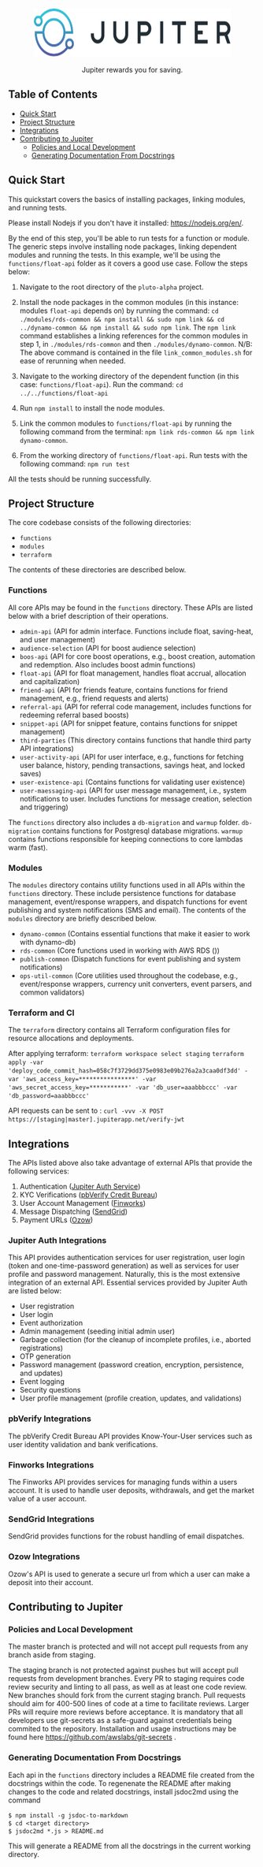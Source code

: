 <!--lint disable no-literal-urls-->
<p align="center">
  <!-- <a href="https://jupitersave.com/"> -->
    <img alt="Jupiter Savings" src="logo.svg" width="400" height="100"/>
  </a>
</p>

<p align="center">Jupiter rewards you for saving.</p>

<!-- ![Alt text](logo.svg?raw=true "Jupiter Logo") -->

## Table of Contents

* [Quick Start](#quick-start)
* [Project Structure](#project-structure)
* [Integrations](#integrations)
* [Contributing to Jupiter](#contributing-to-jupiter)
  * [Policies and Local Development](#policies-and-local-development)
  * [Generating Documentation From Docstrings](#generating-documentation-from-docstrings)


## Quick Start
This quickstart covers the basics of installing packages, linking modules, and running tests.

Please install Nodejs if you don't have it installed: <https://nodejs.org/en/>.

By the end of this step, you'll be able to run tests for a function or module.
The generic steps involve installing node packages, linking dependent modules and running the tests.
In this example, we'll be using the `functions/float-api` folder as it covers a good use case.
Follow the steps below:


1. Navigate to the root directory of the `pluto-alpha` project. 

2. Install the node packages in the common modules (in this instance: modules `float-api` depends on) by running the command:
 `cd ./modules/rds-common && npm install && sudo npm link && cd ../dynamo-common && npm install && sudo npm link`.
The `npm link` command establishes a linking references for the common modules in step 1, in `./modules/rds-common` and then `./modules/dynamo-common`.
N/B: The above command is contained in the file `link_common_modules.sh` for ease of rerunning when needed.

3. Navigate to the working directory of the dependent function (in this case: `functions/float-api`). Run the command:
`cd ../../functions/float-api`

4. Run `npm install` to install the node modules.
 
5. Link the common modules to `functions/float-api` by running the following command from the terminal:
 `npm link rds-common && npm link dynamo-common`. 
 
6. From the working directory of `functions/float-api`. Run tests with the following command:
`npm run test`

All the tests should be running successfully.

## Project Structure

The core codebase consists of the following directories:
- `functions`
- `modules`
- `terraform`

The contents of these directories are described below.

### Functions
All core APIs may be found in the `functions` directory. These APIs are listed below with a brief description of their operations.

- `admin-api` (API for admin interface. Functions include float, saving-heat, and user management)
- `audience-selection` (API for boost audience selection)
- `boos-api` (API for core boost operations, e.g., boost creation, automation and redemption. Also includes boost admin functions)
- `float-api` (API for float management, handles float accrual, allocation and capitalization)
- `friend-api` (API for friends feature, contains functions for friend management, e.g., friend requests and alerts)
- `referral-api` (API for referral code management, includes functions for redeeming referral based boosts)
- `snippet-api` (API for snippet feature, contains functions for snippet management)
- `third-parties` (This directory contains functions that handle third party API integrations)
- `user-activity-api` (API for user interface, e.g., functions for fetching user balance, history, pending transactions, savings heat, and locked saves)
- `user-existence-api` (Contains functions for validating user existence)
- `user-maessaging-api` (API for user message management, i.e., system notifications to user. Includes functions for message creation, selection and triggering)

The `functions` directory also includes a `db-migration` and `warmup` folder. `db-migration` contains functions for Postgresql database migrations. `warmup` contains functions responsible for keeping connections to core lambdas warm (fast).

### Modules
The `modules` directory contains utility functions used in all APIs within the `functions` directory. These include persistence functions for database management, event/response wrappers, and dispatch functions for event publishing and system notifications (SMS and email). The contents of the `modules` directory are briefly described below.

- `dynamo-common` (Contains essential functions that make it easier to work with dynamo-db)
- `rds-common` (Core functions used in working with AWS RDS ())
- `publish-common` (Dispatch functions for event publishing and system notifications)
- `ops-util-common` (Core utilities used throughout the codebase, e.g., event/response wrappers, currency unit converters, event parsers, and common validators)

### Terraform and CI
The `terraform` directory contains all Terraform configuration files for resource allocations and deployments.

After applying terraform:
`terraform workspace select staging`
`terraform apply -var 'deploy_code_commit_hash=058c7f3729dd375e0983e09b276a2a3caa0df3dd' -var 'aws_access_key=****************' -var 'aws_secret_access_key=***********' -var 'db_user=aaabbbccc' -var 'db_password=aaabbbccc'`

API requests can be sent to :
`curl -vvv -X POST  https://[staging|master].jupiterapp.net/verify-jwt`

## Integrations

The APIs listed above also take advantage of external APIs that provide the following services:

1. Authentication ([Jupiter Auth Service](#jupiter-auth-integrations))
2. KYC Verifications ([pbVerify Credit Bureau](#pbverify-integrations))
3. User Account Management ([Finworks](#finworks-integrations))
4. Message Dispatching ([SendGrid](#sendgrid-integrations))
5. Payment URLs ([Ozow](#ozow-integrations))

### Jupiter Auth Integrations

This API provides authentication services for user registration, user login (token and one-time-password generation) as well as services for user profile and password management. Naturally, this is the most extensive integration of an external API. Essential services provided by Jupiter Auth are listed below:

* User registration
* User login
* Event authorization
* Admin management (seeding initial admin user)
* Garbage collection (for the cleanup of incomplete profiles, i.e., aborted registrations)
* OTP generation
* Password management (password creation, encryption, persistence, and updates)
* Event logging
* Security questions
* User profile management (profile creation, updates, and validations)

### pbVerify Integrations

The pbVerify Credit Bureau API provides Know-Your-User services such as user identity validation and bank verifications.

### Finworks Integrations

The Finworks API provides services for managing funds within a users account. It is used to handle user deposits, withdrawals, and get the market value of a user account.

### SendGrid Integrations

SendGrid provides functions for the robust handling of email dispatches.

### Ozow Integrations

Ozow's API is used to generate a secure url from which a user can make a deposit into their account.

## Contributing to Jupiter

### Policies and Local Development

The master branch is protected and will not accept pull requests from any branch aside from staging. 

The staging branch is not protected against pushes but will accept pull requests from development branches. Every PR to staging requires code review 
security and linting to all pass, as well as at least one code review. New branches should fork from the current staging branch. 
Pull requests should aim for 400-500 lines of code at a time to facilitate reviews. Larger PRs will require more reviews before acceptance.
It is mandatory that all developers use git-secrets as a safe-guard against credentials being commited to the repository. Installation and usage instructions may be found here https://github.com/awslabs/git-secrets .

### Generating Documentation From Docstrings

Each api in the `functions` directory includes a README file created from the docstrings within the code. To regenenate the README after making changes to the code and related docstrings, install jsdoc2md using the command

```
$ npm install -g jsdoc-to-markdown
$ cd <target directory>
$ jsdoc2md *.js > README.md
```
This will generate a README from all the docstrings in the current working directory.



